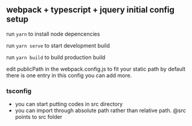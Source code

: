## webpack + typescript + jquery initial config setup


run `yarn` to install node depencencies

run `yarn serve` to start development build

run `yarn build` to build production build

edit publicPath in the webpack.config.js to fit your static path
by default there is one entry in this config you can add more.



### tsconfig
 - you can start putting codes in src directory
 - you can import through absolute path rather than relative path. @src points to src folder

